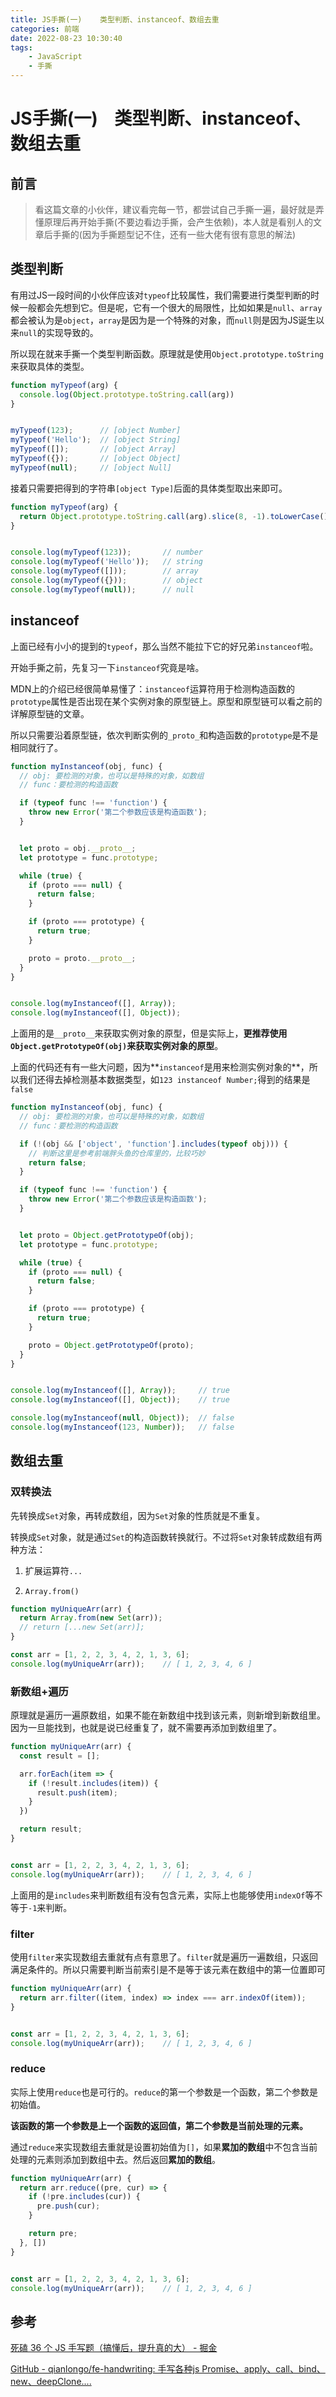 ```yaml
---
title: JS手撕(一)    类型判断、instanceof、数组去重
categories: 前端
date: 2022-08-23 10:30:40
tags:
    - JavaScript
    - 手撕
---
```


# JS手撕(一)    类型判断、instanceof、数组去重

## 前言

> 看这篇文章的小伙伴，建议看完每一节，都尝试自己手撕一遍，最好就是弄懂原理后再开始手撕(不要边看边手撕，会产生依赖)，本人就是看别人的文章后手撕的(因为手撕题型记不住，还有一些大佬有很有意思的解法)

## 类型判断

有用过JS一段时间的小伙伴应该对`typeof`比较属性，我们需要进行类型判断的时候一般都会先想到它。但是呢，它有一个很大的局限性，比如如果是`null`、`array`都会被认为是`object`，`array`是因为是一个特殊的对象，而`null`则是因为JS诞生以来`null`的实现导致的。

所以现在就来手撕一个类型判断函数。原理就是使用`Object.prototype.toString`来获取具体的类型。

```js
function myTypeof(arg) {
  console.log(Object.prototype.toString.call(arg))
}


myTypeof(123);      // [object Number]
myTypeof('Hello');  // [object String]
myTypeof([]);       // [object Array]
myTypeof({});       // [object Object]
myTypeof(null);     // [object Null]
```

接着只需要把得到的字符串`[object Type]`后面的具体类型取出来即可。

```js
function myTypeof(arg) {
  return Object.prototype.toString.call(arg).slice(8, -1).toLowerCase();
}


console.log(myTypeof(123));       // number
console.log(myTypeof('Hello'));   // string
console.log(myTypeof([]));        // array
console.log(myTypeof({}));        // object
console.log(myTypeof(null));      // null
```

## instanceof

上面已经有小小的提到的`typeof`，那么当然不能拉下它的好兄弟`instanceof`啦。

开始手撕之前，先复习一下`instanceof`究竟是啥。

MDN上的介绍已经很简单易懂了：`instanceof`运算符用于检测构造函数的`prototype`属性是否出现在某个实例对象的原型链上。原型和原型链可以看之前的详解原型链的文章。

所以只需要沿着原型链，依次判断实例的`_proto_`和构造函数的`prototype`是不是相同就行了。

```js
function myInstanceof(obj, func) {
  // obj: 要检测的对象，也可以是特殊的对象，如数组
  // func：要检测的构造函数

  if (typeof func !== 'function') {
    throw new Error('第二个参数应该是构造函数');
  }


  let proto = obj.__proto__;
  let prototype = func.prototype;

  while (true) {
    if (proto === null) {
      return false;
    }

    if (proto === prototype) {
      return true;
    }

    proto = proto.__proto__;
  }
}


console.log(myInstanceof([], Array));
console.log(myInstanceof([], Object));
```

上面用的是`__proto__`来获取实例对象的原型，但是实际上，**更推荐使用`Object.getPrototypeOf(obj)`来获取实例对象的原型**。

上面的代码还有有一些大问题，因为**`instanceof`是用来检测实例对象的**，所以我们还得去掉检测基本数据类型，如`123 instanceof Number;`得到的结果是`false`

```js
function myInstanceof(obj, func) {
  // obj: 要检测的对象，也可以是特殊的对象，如数组
  // func：要检测的构造函数

  if (!(obj && ['object', 'function'].includes(typeof obj))) {
    // 判断这里是参考前端胖头鱼的仓库里的，比较巧妙
    return false;
  }

  if (typeof func !== 'function') {
    throw new Error('第二个参数应该是构造函数');
  }


  let proto = Object.getPrototypeOf(obj);
  let prototype = func.prototype;

  while (true) {
    if (proto === null) {
      return false;
    }

    if (proto === prototype) {
      return true;
    }

    proto = Object.getPrototypeOf(proto);
  }
}


console.log(myInstanceof([], Array));     // true
console.log(myInstanceof([], Object));    // true

console.log(myInstanceof(null, Object));  // false
console.log(myInstanceof(123, Number));   // false
```

## 数组去重

### 双转换法

先转换成`Set`对象，再转成数组，因为`Set`对象的性质就是不重复。

转换成`Set`对象，就是通过`Set`的构造函数转换就行。不过将`Set`对象转成数组有两种方法：

1. 扩展运算符`...`

2. `Array.from()`

```js
function myUniqueArr(arr) {
  return Array.from(new Set(arr));
  // return [...new Set(arr)];
}

const arr = [1, 2, 2, 3, 4, 2, 1, 3, 6];
console.log(myUniqueArr(arr));    // [ 1, 2, 3, 4, 6 ]
```

### 新数组+遍历

原理就是遍历一遍原数组，如果不能在新数组中找到该元素，则新增到新数组里。因为一旦能找到，也就是说已经重复了，就不需要再添加到数组里了。

```js
function myUniqueArr(arr) {
  const result = [];

  arr.forEach(item => {
    if (!result.includes(item)) {
      result.push(item);
    }
  })

  return result;
}


const arr = [1, 2, 2, 3, 4, 2, 1, 3, 6];
console.log(myUniqueArr(arr));    // [ 1, 2, 3, 4, 6 ]
```

上面用的是`includes`来判断数组有没有包含元素，实际上也能够使用`indexOf`等不等于`-1`来判断。

### filter

使用`filter`来实现数组去重就有点有意思了。`filter`就是遍历一遍数组，只返回满足条件的。所以只需要判断当前索引是不是等于该元素在数组中的第一位置即可

```js
function myUniqueArr(arr) {
  return arr.filter((item, index) => index === arr.indexOf(item));
}


const arr = [1, 2, 2, 3, 4, 2, 1, 3, 6];
console.log(myUniqueArr(arr));    // [ 1, 2, 3, 4, 6 ]
```

### reduce

实际上使用`reduce`也是可行的。`reduce`的第一个参数是一个函数，第二个参数是初始值。

**该函数的第一个参数是上一个函数的返回值，第二个参数是当前处理的元素。**

通过`reduce`来实现数组去重就是设置初始值为`[]`，如果**累加的数组**中不包含当前处理的元素则添加到数组中去。然后返回**累加的数组**。

```js
function myUniqueArr(arr) {
  return arr.reduce((pre, cur) => {
    if (!pre.includes(cur)) {
      pre.push(cur);
    }

    return pre;
  }, [])
}


const arr = [1, 2, 2, 3, 4, 2, 1, 3, 6];
console.log(myUniqueArr(arr));    // [ 1, 2, 3, 4, 6 ]
```

## 参考

[死磕 36 个 JS 手写题（搞懂后，提升真的大） - 掘金](https://juejin.cn/post/6946022649768181774)

[GitHub - qianlongo/fe-handwriting: 手写各种js Promise、apply、call、bind、new、deepClone....](https://github.com/qianlongo/fe-handwriting)
